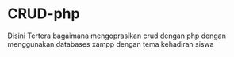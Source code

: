 # CRUD-php
Disini Tertera bagaimana mengoprasikan crud dengan php dengan menggunakan databases xampp dengan tema kehadiran siswa
